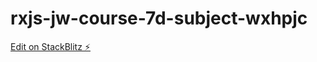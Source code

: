 # rxjs-jw-course-7d-subject-wxhpjc

[Edit on StackBlitz ⚡️](https://stackblitz.com/edit/rxjs-jw-course-7d-subject-wxhpjc)